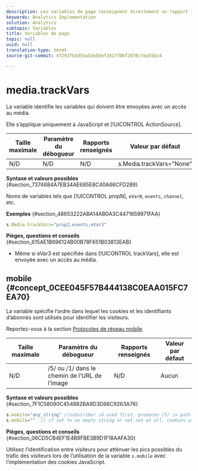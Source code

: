 ```yaml
---
description: Les variables de page renseignent directement un rapport (pageName, props de liste, variables de liste, etc.).
keywords: Analytics Implementation
solution: Analytics
subtopic: Variables
title: Variables de page
topic: null
uuid: null
translation-type: tm+mt
source-git-commit: 47291fb3d55ab3eb5ef181770bf2078c7ea55bc4

---
```



# media.trackVars

La variable identifie les variables qui doivent être envoyées avec un accès au média.


<!-- 

media_trackVars.xml

 -->

Elle s’applique uniquement à JavaScript et [!UICONTROL ActionSource].

| Taille maximale | Paramètre du débogueur | Rapports renseignés | Valeur par défaut |
|---|---|---|---|
| N/D | N/D | N/D | s.Media.trackVars="None" |

**Syntaxe et valeurs possibles** {#section_7374684A7EB34AE685E8C40A66CFD289}

Noms de variables tels que [!UICONTROL propN], *`eVarN`*, *`events`*, *`channel`*, etc.

**Exemples** {#section_48653222ABA14AB0A3C4471659971FAA}

```js
s.Media.trackVars="prop2,events,eVar3"
```

**Pièges, questions et conseils** {#section_615AE1B696124B00B78F651B03813EAB}

* Même si eVar3 est spécifiée dans [!UICONTROL trackVars], elle est envoyée avec un accès au média.

## mobile {#concept_0CEE045F57B444138C0EAA015FC7EA70}

La variable spécifie l’ordre dans lequel les cookies et les identifiants d’abonnés sont utilisés pour identifier les visiteurs.

<!-- 

mobile.xml

 -->

Reportez-vous à la section [Protocoles de réseau mobile](/help/implement/js-implementation/c-additional-libraries/network-protocols.md).

| Taille maximale | Paramètre du débogueur | Rapports renseignés | Valeur par défaut |
|---|---|---|---|
| N/D | /5/ ou /1/ dans le chemin de l’URL de l’image | N/D | Aucun |

**Syntaxe et valeurs possibles** {#section_7F1C58090C454882BA9D3D66C9263A76}

```js
s.mobile="any_string" //subscriber id used first, produces /5/ in path of image url 
s.mobile=""  // if set to an empty string or not set at all, cookies used first, produces /1/ in path of image url 
```

**Pièges, questions et conseils** {#section_06CD5CB4EF1E4B9FBE3B9D1F18AAFA30}

Utilisez l’identification entre visiteurs pour atténuer les pics possibles du trafic des visiteurs lors de l’utilisation de la variable *`s.mobile`* avec l’implémentation des cookies JavaScript.
